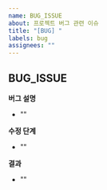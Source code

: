 ```yaml
---
name: BUG_ISSUE
about: 프로젝트 버그 관련 이슈
title: "[BUG] "
labels: bug
assignees: ""
---
```


## BUG_ISSUE

**버그 설명**

- ""

**수정 단계**

- ""

**결과**

- ""
